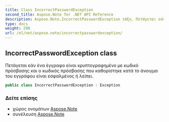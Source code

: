 ```yaml
---
title: Class IncorrectPasswordException
second_title: Aspose.Note for .NET API Reference
description: Aspose.Note.IncorrectPasswordException τάξη. Πετάγεται εάν ένα έγγραφο είναι κρυπτογραφημένο με κωδικό πρόσβασης και ο κωδικός πρόσβασης που καθορίστηκε κατά το άνοιγμα του εγγράφου είναι εσφαλμένος ή λείπει.
type: docs
weight: 290
url: /el/net/aspose.note/incorrectpasswordexception/
---
```

## IncorrectPasswordException class

Πετάγεται εάν ένα έγγραφο είναι κρυπτογραφημένο με κωδικό πρόσβασης και ο κωδικός πρόσβασης που καθορίστηκε κατά το άνοιγμα του εγγράφου είναι εσφαλμένος ή λείπει.

```csharp
public class IncorrectPasswordException : Exception
```

### Δείτε επίσης

* χώρος ονομάτων [Aspose.Note](../../aspose.note/)
* συνέλευση [Aspose.Note](../../)


